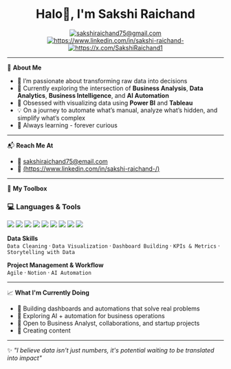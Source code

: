 <h1 align="center">Halo👋, I'm Sakshi Raichand</h1>
<p align="center">
  <a href="mailto:your-email@example.com"><img src="https://img.shields.io/badge/Email-D14836?style=for-the-badge&logo=gmail&logoColor=white" alt="sakshiraichand75@gmail.com" /></a>
  <a href="https://www.linkedin.com/in/your-linkedin/" target="_blank"><img src="https://img.shields.io/badge/LinkedIn-0077B5?style=for-the-badge&logo=linkedin&logoColor=white" alt="https://www.linkedin.com/in/sakshi-raichand-"/></a>
  <a href="https://twitter.com/your-twitter" target="_blank"><img src="https://img.shields.io/badge/Twitter-1DA1F2?style=for-the-badge&logo=twitter&logoColor=white" alt="https://x.com/SakshiRaichand1"/></a>
</p>

---

🚀 **About Me**

- 🎯 I’m passionate about transforming raw data into decisions
- 🔎 Currently exploring the intersection of **Business Analysis**, **Data Analytics**, **Business Intelligence**, and **AI Automation**
- 📌 Obsessed with visualizing data using **Power BI** and **Tableau**
- 💡 On a journey to automate what’s manual, analyze what’s hidden, and simplify what’s complex
- 🧠 Always learning - forever curious

---

📬 **Reach Me At**  
- 📩 sakshiraichand75@email.com   
- 💼 [(https://www.linkedin.com/in/sakshi-raichand-/)](#)  

---

🧰 **My Toolbox**

### 💻 Languages & Tools
<p>
  <img src="https://img.shields.io/badge/SQL-025E8C?style=for-the-badge&logo=postgresql&logoColor=white"/>
  <img src="https://img.shields.io/badge/Python-3776AB?style=for-the-badge&logo=python&logoColor=white"/>
  <img src="https://img.shields.io/badge/Excel-217346?style=for-the-badge&logo=microsoft-excel&logoColor=white"/>
  <img src="https://img.shields.io/badge/Power%20BI-F2C811?style=for-the-badge&logo=powerbi&logoColor=black"/>
  <img src="https://img.shields.io/badge/Tableau-E97627?style=for-the-badge&logo=tableau&logoColor=white"/>
  <img src="https://img.shields.io/badge/MS%20Office-D83B01?style=for-the-badge&logo=microsoft&logoColor=white"/>
  <img src="https://img.shields.io/badge/Figma-F24E1E?style=for-the-badge&logo=figma&logoColor=white"/>
  <img src="https://img.shields.io/badge/Notion-000000?style=for-the-badge&logo=notion&logoColor=white"/>
  <img src="https://img.shields.io/badge/MySQL-005C84?style=for-the-badge&logo=mysql&logoColor=white"/>
</p>

**Data Skills**  
`Data Cleaning` · `Data Visualization` · `Dashboard Building` · `KPIs & Metrics` · `Storytelling with Data`

**Project Management & Workflow**  
`Agile` · `Notion` · `AI Automation`

---

📈 **What I'm Currently Doing**

- 🔭 Building dashboards and automations that solve real problems
- 🌱 Exploring AI + automation for business operations
- 🤝 Open to Business Analyst, collaborations, and startup projects
- 🎥 Creating content

---

✨ *"I believe data isn't just numbers, it's potential waiting to be translated into impact"*


